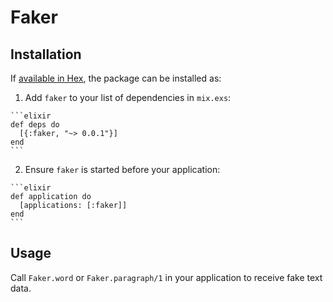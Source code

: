 # Faker

## Installation

If [available in Hex](https://hex.pm/docs/publish), the package can be installed as:

  1. Add `faker` to your list of dependencies in `mix.exs`:

    ```elixir
    def deps do
      [{:faker, "~> 0.0.1"}]
    end
    ```

  2. Ensure `faker` is started before your application:

    ```elixir
    def application do
      [applications: [:faker]]
    end
    ```

## Usage

Call `Faker.word` or `Faker.paragraph/1` in your application to receive fake text data.
